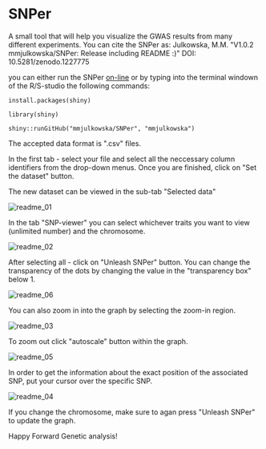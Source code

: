 # SNPer

A small tool that will help you visualize the GWAS results from many different experiments. You can cite the SNPer as:
Julkowska, M.M.  "V1.0.2 mmjulkowska/SNPer: Release including README :)" DOI: 10.5281/zenodo.1227775

you can either run the SNPer [on-line](https://mmjulkowska.shinyapps.io/SNPer/) or by typing into the terminal windown of the R/S-studio the following commands:

`install.packages(shiny)`

`library(shiny)`

`shiny::runGitHub("mmjulkowska/SNPer", "mmjulkowska")`

The accepted data format is ".csv" files. 

In the first tab - select your file and select all the neccessary column identifiers from the drop-down menus. Once you are finished, click on "Set the dataset" button. 

The new dataset can be viewed in the sub-tab "Selected data"

![readme_01](https://user-images.githubusercontent.com/14832460/39174093-5af92582-47af-11e8-8f48-4c1cec73e7fd.png)

In the tab "SNP-viewer" you can select whichever traits you want to view (unlimited number) and the chromosome.  

![readme_02](https://user-images.githubusercontent.com/14832460/39174094-5b1bafc6-47af-11e8-9df4-86bfa828efd6.png)

After selecting all - click on "Unleash SNPer" button. You can change the transparency of the dots by changing the value in the "transparency box" below 1.

![readme_06](https://user-images.githubusercontent.com/14832460/39174241-ce1853a8-47af-11e8-8e5e-ddb9584611a8.png)

You can also zoom in into the graph by selecting the zoom-in region. 

![readme_03](https://user-images.githubusercontent.com/14832460/39174095-5b3da4a0-47af-11e8-87a6-7e22ee684768.png)

To zoom out click "autoscale" button within the graph. 

![readme_05](https://user-images.githubusercontent.com/14832460/39174097-5b8ad2ca-47af-11e8-952e-fee2ec91b4b1.png)

In order to get the information about the exact position of the associated SNP, put your cursor over the specific SNP. 

![readme_04](https://user-images.githubusercontent.com/14832460/39174096-5b5fdc3c-47af-11e8-9f92-7a5a38bf525b.png)

If you change the chromosome, make sure to agan press "Unleash SNPer" to update the graph. 

Happy Forward Genetic analysis!
